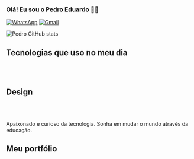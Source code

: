
### Olá! Eu sou o Pedro Eduardo ✌🏻

[![WhatsApp](https://img.shields.io/badge/WhatsApp-25D366?style=for-the-badge&logo=whatsapp&logoColor=white)]((75)982782718)
[![Gmail](https://img.shields.io/badge/Gmail-D14836?style=for-the-badge&logo=gmail&logoColor=white)](pedrodev0202@gmail.com)

![Pedro GitHub stats](https://github-readme-stats.vercel.app/api?username=Pedrodev13&show_icons=true&theme=dracula)

## Tecnologias que uso no meu dia

<div style="display: inline_block"><br>
 <img style="aling:center" alt=""src="https://img.shields.io/badge/HTML5-E34F26?style=for-the-badge&logo=html5&logoColor=white"/>
 <img style="aling:center" alt=""src="https://img.shields.io/badge/CSS3-1572B6?style=for-the-badge&logo=css3&logoColor=white"/>
 <img style="aling:center" alt=""src="https://img.shields.io/badge/Sass-CC6699?style=for-the-badge&logo=sass&logoColor=white"/>
 <img style="aling:center" alt=""src="https://img.shields.io/badge/JavaScript-323330?style=for-the-badge&logo=javascript&logoColor=F7DF1E"/>
 <img style="aling:center" alt=""src="https://img.shields.io/badge/Node.js-43853D?style=for-the-badge&logo=node.js&logoColor=white"/>
 <img style="aling:center" alt=""src="https://img.shields.io/badge/React-20232A?style=for-the-badge&logo=react&logoColor=61DAFB"/>
 <img style="aling:center" alt=""src="https://img.shields.io/badge/TypeScript-007ACC?style=for-the-badge&logo=typescript&logoColor=white"/>
 <img style="aling:center" alt=""src="https://img.shields.io/badge/Bootstrap-563D7C?style=for-the-badge&logo=bootstrap&logoColor=white"/>
 <img style="aling:center" alt=""src="https://img.shields.io/badge/Tailwind_CSS-38B2AC?style=for-the-badge&logo=tailwind-css&logoColor=white"/>
</div>

## Design
<div>
   <img style="aling:center" alt=""src="https://img.shields.io/badge/Figma-F24E1E?style=for-the-badge&logo=figma&logoColor=white"/>
   <img style="aling:center" alt=""src="https://img.shields.io/badge/Behance-0054F7?style=for-the-badge&logo=behance&logoColor=white"/>
   <img style="aling:center" alt=""src="https://img.shields.io/badge/Canva-%2300C4CC.svg?&style=for-the-badge&logo=Canva&logoColor=white"/>
   <img style="aling:center" alt=""src="https://img.shields.io/badge/Adobe%20Photoshop-31A8FF?style=for-the-badge&logo=Adobe%20Photoshop&logoColor=black"/>
</div><br>

Apaixonado e curioso da tecnologia. Sonha em mudar o mundo através da educação.

## Meu portfólio 

